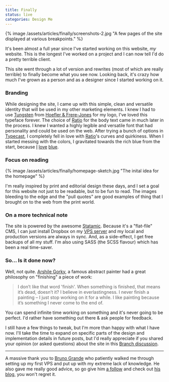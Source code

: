 ```yaml
---
title: Finally
status: live
categories: Design Me
---
```


{% image /assets/articles/finally/screenshots-2.jpg "A few pages of the site displayed at various breakpoints." %}

It's been almost a full year since I've started working on this website, *my* website. This is the longest I've worked on a project and I can now tell I'd do a pretty terrible client.

This site went through a lot of version and rewrites (most of which are really terrible) to finally become what you see now. Looking back, it's crazy how much I've grown as a person and as a designer since I started working on it.

### Branding

While designing the site, I came up with this simple, clean and versatile identity that will be used in my other marketing elements. I knew I had to use [Tungsten](http://www.typography.com/fonts/font_overview.php?productLineID=100035) from [Hoefler & Frere-Jones](http://www.typography.com/) for my logo, I've loved this typeface forever. The choice of [Ratio](https://typekit.com/fonts/ratio) for the body text came in much later in the process. I knew I wanted a highly legible and versatile font that had personality and could be used on the web. After trying a bunch of options in [Typecast](http://typecast.com), I completely fell in love with [Ratio](https://typekit.com/fonts/ratio)'s curves and quirkiness. When I started messing with the colors, I gravitated towards the rich blue from the start, because [I](http://dribbble.com/shots/860105-Updated-JAM) [love](http://dribbble.com/shots/860102-En-Savoir-Plus) [blue](http://dribbble.com/shots/840093-Toutes-les-plateformes).

### Focus on reading

{% image /assets/articles/finally/homepage-sketch.jpg "The inital idea for the homepage" %}

I'm really inspired by print and editorial design these days, and I set a goal for this website not just to be readable, but to be fun to read. The images bleeding to the edge and the "pull quotes" are good examples of thing that I brought on to the web from the print world.

### On a more technical note

The site is powered by the awesome [Statamic](http://statamic.com). Because it's a "flat-file" CMS, I can just install Dropbox on my [VPS server](http://sales.fliphost.net/aff.php?aff=036) and my local and production versions are always in sync. And, as a side-effect, I get free backups of all my stuff. I'm also using SASS (the SCSS flavour) which has been a real time-saver.

### So... Is it done now?

Well, not quite. [Arshile Gorky](http://en.wikiquote.org/wiki/Arshile_Gorky), a famous abstract painter had a great philosophy on "finishing" a piece of work:

> I don’t like that word 'finish'. When something is finished, that means it’s dead, doesn’t it? I believe in everlastingness. I never finish a painting – I just stop working on it for a while. I like painting because it’s something I never come to the end of.

You can spend infinite time working on something and it's never going to be perfect. I'd rather have something out there & ask people for feedback.

I still have a few things to tweak, but I'm more than happy with what I have now. I'll take the time to expand on specific parts of the design and implementation details in future posts, but I'd really appreciate if you shared your opinion (or asked questions) about the site in this [Branch discussion](http://branch.com/b/kevinclark-ca-is-finally-live).

---

A massive thank you to [Bruno Grande][bruno] who patiently walked me through setting up my first VPS and put up with my extreme lack of knowledge. He also gave me really good advice, so go give him [a follow][bruno-twitter] and check out [his blog][bruno], you won't regret it.

[bruno]: http://brunogrande.me
[bruno-twitter]: https://twitter.com/grandebruno